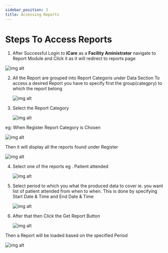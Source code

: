 ```yaml
---
sidebar_position: 3
title: Accessing Reports
---
```


# Steps To Access Reports

1. After Successful Login to **iCare** as a **Facility Aministrator** navigate to Report Module and Click it as it will redirect to reports page


  ![img alt](/img/new_patient13.png)


2. All the Report are grouped into Report Categoris under Data Section To access  a desired Report you have to specify first the group(categpry) to which the report belong

   ![img alt](/img/report1.png)

3. Select the Report Category

   ![img alt](/img/report2.png)

eg: When Register Report Category is Chosen

   ![img alt](/img/report3.png)

 Then it will display all the reports found under Register

   ![img alt](/img/report4.png)
  
4. Select one of the reports eg . Patient attended 

   ![img alt](/img/report5.png)


5. Select period to which you what the produced data to cover ie. you want list of patient attended from when to when. This is done by specifying Start Date & Time and End Date & Time

   ![img alt](/img/report6.png)

6. After that then Click the Get Report Button

   ![img alt](/img/report3.png)
 
 Then a Report will be loaded based on the specified Period

  ![img alt](/img/report8.png)


